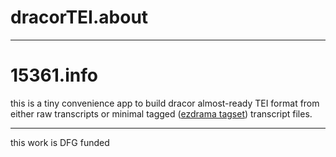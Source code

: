 # dracorTEI.about
----
# 15361.info
this is a tiny convenience app to build dracor almost-ready TEI format from either raw transcripts or minimal tagged ([ezdrama tagset](https://github.com/dracor-org/ezdrama/tree/main)) transcript files.

----
this work is DFG funded